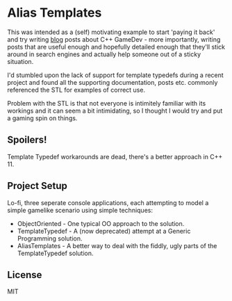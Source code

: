 Alias Templates
===============
This was intended as a (self) motivating example to start 'paying it back' and try writing [blog] posts about C++ GameDev - more importantly, writing posts that are useful enough and hopefully detailed enough that they'll stick around in search engines and actually help someone out of a sticky situation.

I'd stumbled upon the lack of support for template typedefs during a recent project and found all the supporting documentation, posts etc. commonly referenced the STL for examples of correct use.

Problem with the STL is that not everyone is intimitely familiar with its workings and it can seem a bit intimidating, so I thought I would try and put a gaming spin on things.

Spoilers!
--------
Template Typedef workarounds are dead, there's a better approach in C++ 11.

Project Setup
-------------
Lo-fi, three seperate console applications, each attempting to model a simple gamelike scenario using simple techniques:

* ObjectOriented - One typical OO approach to the solution.
* TemplateTypedef - A (now deprecated) attempt at a Generic Programming solution.
* AliasTemplates - A better way to deal with the fiddly, ugly parts of the TemplateTypedef solution.

License
----

MIT

[blog]:http://wp.me/p4Q2fg-2
